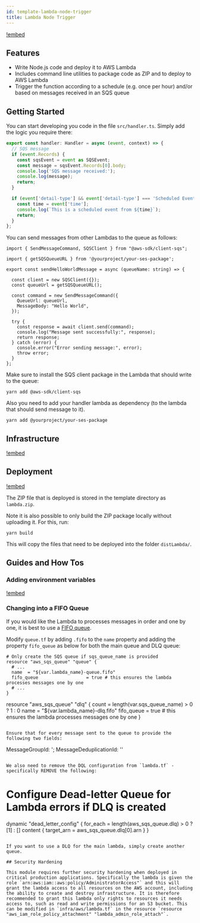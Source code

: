 ```yaml
---
id: template-lambda-node-trigger
title: Lambda Node Trigger
---
```


[!embed](./about.md)

## Features

- Write Node.js code and deploy it to AWS Lambda
- Includes command line utilities to package code as ZIP and to deploy to AWS Lambda
- Trigger the function according to a schedule (e.g. once per hour) and/or based on messages received in an SQS queue

## Getting Started

You can start developing you code in the file `src/handler.ts`. Simply add the logic you require there:

```typescript
export const handler: Handler = async (event, context) => {
  // SQS message
  if (event.Records) {
    const sqsEvent = event as SQSEvent;
    const message = sqsEvent.Records[0].body;
    console.log('SQS message received:');
    console.log(message);
    return;
  }

  if (event['detail-type'] && event['detail-type'] === 'Scheduled Event') {
    const time = event['time'];
    console.log(`This is a scheduled event from ${time}`);
    return;
  }
};
```

You can send messages from other Lambdas to the queue as follows:

```
import { SendMessageCommand, SQSClient } from "@aws-sdk/client-sqs";

import { getSQSQueueURL } from '@yourproject/your-ses-package';

export const sendHelloWorldMessage = async (queueName: string) => {

  const client = new SQSClient({});
  const queueUrl = getSQSQueueURL();

  const command = new SendMessageCommand({
    QueueUrl: queueUrl,
    MessageBody: "Hello World",
  });

  try {
    const response = await client.send(command);
    console.log("Message sent successfully:", response);
    return response;
  } catch (error) {
    console.error("Error sending message:", error);
    throw error;
  }
};
```

Make sure to install the SQS client package in the Lambda that should write to the queue:

```
yarn add @aws-sdk/client-sqs
```

Also you need to add your handler lambda as dependency (to the lambda that should send message to it).

```
yarn add @yourproject/your-ses-package
```

## Infrastructure

[!embed](./../shared/infrastructure.md)

## Deployment

[!embed](./../shared/deployment.md)

The ZIP file that is deployed is stored in the template directory as `lambda.zip`.

Note it is also possible to only build the ZIP package locally without uploading it. For this, run:

```
yarn build
```

This will copy the files that need to be deployed into the folder `distLambda/`.

## Guides and How Tos

### Adding environment variables

[!embed](./../lambda-express/environment-variables.md)

### Changing into a FIFO Queue

If you would like the Lambda to processes messages in order and one by one, it is best to use a [FIFO queue](https://registry.terraform.io/providers/hashicorp/aws/latest/docs/resources/sqs_queue.html#fifo-queue).

Modify `queue.tf` by adding `.fifo` to the `name` property and adding the property `fifo_queue` as below for both the main queue and DLQ queue:

```
# Only create the SQS queue if sqs_queue_name is provided
resource "aws_sqs_queue" "queue" {
  # ...
  name  = "${var.lambda_name}-queue.fifo"
  fifo_queue                  = true # this ensures the lambda processes messages one by one
  # ...
}
```

resource "aws_sqs_queue" "dlq" {
  count = length(var.sqs_queue_name) > 0 ? 1 : 0
  name  = "${var.lambda_name}-dlq.fifo"
  fifo_queue                  = true # this ensures the lambda processes messages one by one
}
```

Ensure that for every message sent to the queue to provide the following two fields:

```
MessageGroupId: ';
MessageDeduplicationId: ''
```

We also need to remove the DQL configuration from `lambda.tf` - specifically REMOVE the following:

```
  # Configure Dead-letter Queue for Lambda errors if DLQ is created
  dynamic "dead_letter_config" {
    for_each = length(aws_sqs_queue.dlq) > 0 ? [1] : []
    content {
      target_arn = aws_sqs_queue.dlq[0].arn
    }
  }
```

If you want to use a DLQ for the main lambda, simply create another queue.

## Security Hardening

This module requires further security hardening when deployed in critical production applications. Specifically the lambda is given the role `arn:aws:iam::aws:policy/AdministratorAccess"` and this will grant the lambda access to all resources on the AWS account, including the ability to create and destroy infrastructure. It is therefore recommended to grant this lambda only rights to resources it needs access to, such as read and write permissions for an S3 bucket. This can be modified in `infra/aws/lambda.tf` in the resource `resource "aws_iam_role_policy_attachment" "lambda_admin_role_attach"`.
